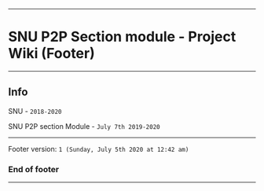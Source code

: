 
***

# SNU P2P Section module - Project Wiki (Footer)

***

## Info

SNU - `2018-2020`

SNU P2P section Module - `July 7th 2019-2020`

***

Footer version: `1 (Sunday, July 5th 2020 at 12:42 am)`

### End of footer

***
